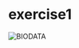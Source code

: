 # exercise1

![BIODATA](https://user-images.githubusercontent.com/49117983/104090654-cfd9af80-52aa-11eb-8e13-4b62f078da77.png)
